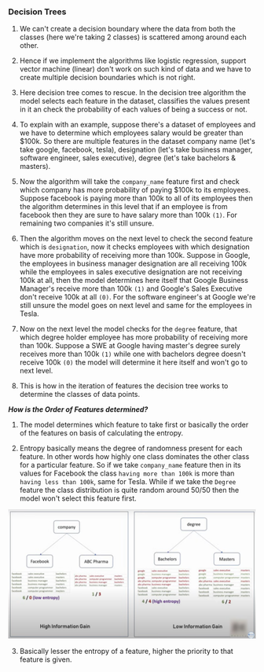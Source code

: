 ### Decision Trees

1. We can't create a decision boundary where the data from both the classes (here we're taking 2 classes) is scattered among around each other.

2. Hence if we implement the algorithms like logistic regression, support vector machine (linear) don't work on such kind of data and we have to create multiple decision boundaries which is not right.

3. Here decision tree comes to rescue. In the decision tree algorithm the model selects each feature in the dataset, classifies the values present in it an check the probability of each values of being a success or not.

4. To explain with an example, suppose there's a dataset of employees and we have to determine which employees salary would be greater than $100k. So there are multiple features in the dataset company name (let's take google, facebook, tesla), designation (let's take business manager, software engineer, sales executive), degree (let's take bachelors & masters).

5. Now the algorithm will take the `company_name` feature first and check which company has more probability of paying $100k to its employees. Suppose facebook is paying more than 100k to all of its employees then the algorithm determines in this level that if an employee is from facebook then they are sure to have salary more than 100k `(1)`. For remaining two companies it's still unsure.

6. Then the algorithm moves on the next level to check the second feature which is `designation`, now it checks employees with which designation have more probability of receiving more than 100k. Suppose in Google, the employees in business manager designation are all receiving 100k while the employees in sales executive designation are not receiving 100k at all, then the model determines here itself that Google Business Manager's receive more than 100k `(1)` and Google's Sales Executive don't receive 100k at all `(0)`. For the software engineer's at Google we're still unsure the model goes on next level and same for the employees in Tesla.

7. Now on the next level the model checks for the `degree` feature, that which degree holder employee has more probability of receiving more than 100k. Suppose a SWE at Google having master's degree surely receives more than 100k `(1)` while one with bachelors degree doesn't receive 100k `(0)` the model will determine it here itself and won't go to next level.

8. This is how in the iteration of features the decision tree works to determine the classes of data points.

**_How is the Order of Features determined?_**

1. The model determines which feature to take first or basically the order of the features on basis of calculating the entropy.

2. Entropy basically means the degree of randomness present for each feature. In other words how highly one class dominates the other class for a particular feature. So if we take `company_name` feature then in its values for Facebook the class `having more than 100k` is more than `having less than 100k`, same for Tesla. While if we take the `Degree` feature the class distribution is quite random around 50/50 then the model won't select this feature first.

![Entropy](./Entropy.png)

3. Basically lesser the entropy of a feature, higher the priority to that feature is given.

